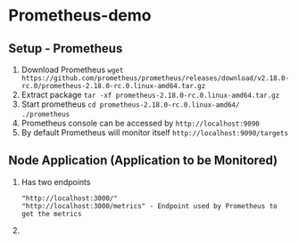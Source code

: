 # Prometheus-demo
## Setup - Prometheus
1. Download Prometheus `wget https://github.com/prometheus/prometheus/releases/download/v2.18.0-rc.0/prometheus-2.18.0-rc.0.linux-amd64.tar.gz`    
2. Extract package `tar -xf prometheus-2.18.0-rc.0.linux-amd64.tar.gz`    
3. Start prometheus `cd prometheus-2.18.0-rc.0.linux-amd64/` `./prometheus`    
4. Prometheus console can be accessed by `http://localhost:9090`    
5. By default Prometheus will monitor itself `http://localhost:9090/targets`  
## Node Application (Application to be Monitored)
1. Has two endpoints    
    ```
    "http://localhost:3000/"
    "http://localhost:3000/metrics" - Endpoint used by Prometheus to get the metrics
    ```
2. 

